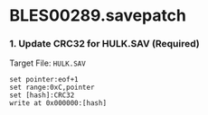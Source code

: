 # BLES00289.savepatch

### 1. Update CRC32 for HULK.SAV (Required)

Target File: `HULK.SAV`

```
set pointer:eof+1
set range:0xC,pointer
set [hash]:CRC32
write at 0x000000:[hash]
```

